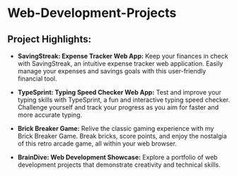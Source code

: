 # Web-Development-Projects

## Project Highlights:


- **SavingStreak: Expense Tracker Web App:** Keep your finances in check with SavingStreak, an intuitive expense tracker web application. Easily manage your expenses and savings goals with this user-friendly financial tool.

- **TypeSprint: Typing Speed Checker Web App:** Test and improve your typing skills with TypeSprint, a fun and interactive typing speed checker. Challenge yourself and track your progress as you aim for faster and more accurate typing.

- **Brick Breaker Game:** Relive the classic gaming experience with my Brick Breaker Game. Break bricks, score points, and enjoy the nostalgia of this retro arcade game, all within your web browser.

- **BrainDive: Web Development Showcase:** Explore a portfolio of web development projects that demonstrate creativity and technical skills.
